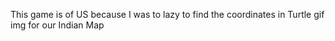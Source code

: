 This game is of US because I was to lazy to find the coordinates in Turtle gif img for our Indian Map